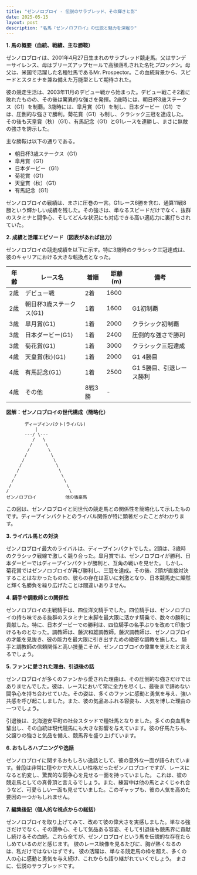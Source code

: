 ```yaml
---
title: "ゼンノロブロイ - 伝説のサラブレッド、その輝きと影"
date: 2025-05-15
layout: post
description: "名馬『ゼンノロブロイ』の伝説と魅力を深堀り"
---
```


**1. 馬の概要（血統、戦績、主な勝鞍）**

ゼンノロブロイは、2001年4月27日生まれのサラブレッド競走馬。父はサンデーサイレンス、母はブリーズアップセールで高額落札された名牝*ブロッケン*。母父は、米国で活躍した名種牡馬であるMr. Prospector。この血統背景から、スピードとスタミナを兼ね備えた万能型として期待された。

彼の競走生活は、2003年11月のデビュー戦から始まった。デビュー戦こそ2着に敗れたものの、その後は驚異的な強さを発揮。2歳時には、朝日杯3歳ステークス（G1）を制覇。3歳時には、皐月賞（G1）を制し、日本ダービー（G1）では、圧倒的な強さで勝利。菊花賞（G1）も制し、クラシック三冠を達成した。  その後も天皇賞（秋）（G1）、有馬記念（G1）とG1レースを連勝し、まさに無敵の強さを誇示した。

主な勝鞍は以下の通りである。

* 朝日杯3歳ステークス（G1）
* 皐月賞（G1）
* 日本ダービー（G1）
* 菊花賞（G1）
* 天皇賞（秋）（G1）
* 有馬記念（G1）


ゼンノロブロイの戦績は、まさに圧巻の一言。G1レース6勝を含む、通算11戦8勝という輝かしい成績を残した。その強さは、単なるスピードだけでなく、抜群のスタミナと闘争心、そしてどんな状況にも対応できる高い適応力に裏打ちされていた。


**2. 成績と活躍エピソード（図表があれば出力）**

ゼンノロブロイの競走成績を以下に示す。特に3歳時のクラシック三冠達成は、彼のキャリアにおける大きな転換点となった。

| 年齢 | レース名              | 着順 | 距離(m) | 備考                     |
|-----|-----------------------|-----|---------|--------------------------|
| 2歳 | デビュー戦             | 2着 | 1600     |                                 |
| 2歳 | 朝日杯3歳ステークス(G1) | 1着 | 1600     | G1初制覇                   |
| 3歳 | 皐月賞(G1)            | 1着 | 2000     | クラシック初制覇             |
| 3歳 | 日本ダービー(G1)        | 1着 | 2400     | 圧倒的な強さで勝利           |
| 3歳 | 菊花賞(G1)            | 1着 | 3000     | クラシック三冠達成           |
| 4歳 | 天皇賞(秋)(G1)        | 1着 | 2000     | G1 4勝目                    |
| 4歳 | 有馬記念(G1)          | 1着 | 2500     | G1 5勝目、引退レース勝利 |
| 4歳 | その他                 | 8戦3勝 | -       |                                 |

**図解：ゼンノロブロイの世代構成（簡略化）**

```
       ディープインパクト(ライバル)
           |
       ---/ \---
          /   \
         /     \
        /       \
       /         \
      /           \
     /             \
    /               \
   /                 \
  /                   \
 /                     \
/                       \
ゼンノロブロイ           他の強豪馬

```

この図は、ゼンノロブロイと同世代の競走馬との関係性を簡略化して示したものです。ディープインパクトとのライバル関係が特に顕著だったことがわかります。


**3. ライバル馬との対決**

ゼンノロブロイ最大のライバルは、ディープインパクトでした。2頭は、3歳時のクラシック戦線で激しく競り合った。皐月賞では、ゼンノロブロイが勝利、日本ダービーではディープインパクトが勝利と、互角の戦いを見せた。  しかし、菊花賞ではゼンノロブロイが再び勝利し、三冠を達成。その後、2頭が直接対決することはなかったものの、彼らの存在は互いに刺激となり、日本競馬史に燦然と輝く名勝負を繰り広げたことは間違いありません。


**4. 騎手や調教師との関係性**

ゼンノロブロイの主戦騎手は、四位洋文騎手でした。四位騎手は、ゼンノロブロイの持ち味である抜群のスタミナと末脚を最大限に活かす騎乗で、数々の勝利に貢献した。特に、日本ダービーでの勝利は、四位騎手の名手ぶりを改めて印象づけるものとなった。調教師は、藤沢和雄調教師。藤沢調教師は、ゼンノロブロイの才能を見抜き、彼の能力を最大限に引き出すための緻密な調教を施した。  騎手と調教師の信頼関係と高い技量こそが、ゼンノロブロイの偉業を支えたと言えるでしょう。


**5. ファンに愛された理由、引退後の話**

ゼンノロブロイが多くのファンから愛された理由は、その圧倒的な強さだけではありませんでした。彼は、レースにおいて常に全力を尽くし、最後まで諦めない闘争心を持ち合わせていた。その姿は、多くのファンに感動と勇気を与え、強い共感を呼び起こしました。また、彼の気品あふれる容姿も、人気を博した理由の一つでしょう。

引退後は、北海道安平町の社台スタッドで種牡馬となりました。多くの良血馬を輩出し、その血統は現代競馬にも大きな影響を与えています。彼の仔馬たちも、父譲りの強さと気品を備え、競馬界を盛り上げています。


**6. おもしろハプニングや逸話**

ゼンノロブロイに関するおもしろい逸話として、彼の意外な一面が語られています。普段は非常に穏やかで大人しい性格だったゼンノロブロイですが、レースになると豹変し、驚異的な闘争心を見せる一面を持っていました。  これは、彼の競走馬としての真骨頂と言えるでしょう。また、練習中は他の馬とよくじゃれ合うなど、可愛らしい一面も見せていました。このギャップも、彼の人気を高めた要因の一つかもしれません。


**7. 編集後記（個人的な視点からの総括）**

ゼンノロブロイを取り上げてみて、改めて彼の偉大さを実感しました。単なる強さだけでなく、その闘争心、そして気品ある容姿、そして引退後も競馬界に貢献し続けるその血統。これら全てが、ゼンノロブロイという馬を伝説的な存在たらしめているのだと感じます。  彼のレース映像を見るたびに、胸が熱くなるのは、私だけではないはずです。  彼の活躍は、単なる競走馬の枠を超え、多くの人の心に感動と勇気を与え続け、これからも語り継がれていくでしょう。  まさに、伝説のサラブレッドです。
